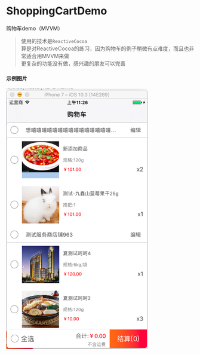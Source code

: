 # ShoppingCartDemo
购物车demo（MVVM）</br>
> 使用的技术是```ReactiveCocoa``` </br> 
  算是对ReactiveCocoa的练习，因为购物车的例子稍微有点难度，而且也非常适合用MVVM来做 </br>
  更复杂的功能没有做，感兴趣的朋友可以完善

#### 示例图片
![](https://github.com/hexiaoba/ShoppingCartDemo/blob/master/demo.png)
